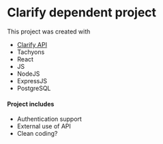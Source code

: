 # Clarify dependent project

This project was created with

- [Clarify API](https://clarifai.com/explore)
- Tachyons
- React
- JS
- NodeJS
- ExpressJS
- PostgreSQL

#### Project includes

- Authentication support
- External use of API
- Clean coding?
